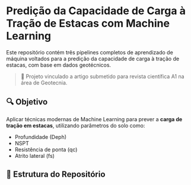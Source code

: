 # Predição da Capacidade de Carga à Tração de Estacas com Machine Learning

Este repositório contém três pipelines completos de aprendizado de máquina voltados para a predição da capacidade de carga à tração de estacas, com base em dados geotécnicos.

> 🔬 Projeto vinculado a artigo submetido para revista científica A1 na área de Geotecnia.

## 🔍 Objetivo

Aplicar técnicas modernas de Machine Learning para prever a **carga de tração em estacas**, utilizando parâmetros do solo como:

- Profundidade (Deph)
- NSPT
- Resistência de ponta (qc)
- Atrito lateral (fs)

## 📁 Estrutura do Repositório

